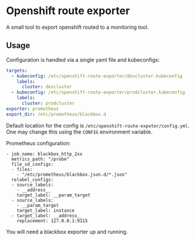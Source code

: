 # Openshift route exporter

A small tool to export openshift routed to a monitoring tool.

## Usage

Configuration is handled via a single yaml file and kubeconfigs:

```yaml
targets:
  - kubeconfig: /etc/openshift-route-exporter/devcluster.kubeconfig
    labels:
      cluster: devcluster
  - kubeconfig: /etc/openshift-route-exporter/prodcluster.kubeconfig
    labels:
      cluster: prodcluster
exporter: prometheus
export_dir: /etc/prometheus/blackbox.d
```

Default location for the config is `/etc/openshift-route-expoter/config.yml`.
One may change this using the `CONFIG` environment variable.

Prometheus configuration:

```
- job_name: blackbox_http_2xx
  metrics_path: "/probe"
  file_sd_configs:
  - files:
    - "/etc/prometheus/blackbox.json.d/*.json"
  relabel_configs:
  - source_labels:
    - __address__
    target_label: __param_target
  - source_labels:
    - __param_target
    target_label: instance
  - target_label: __address__
    replacement: 127.0.0.1:9115

```

You will need a blackbox exporter up and running.
